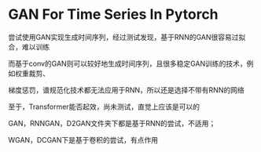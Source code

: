 # GAN For Time Series In Pytorch

尝试使用GAN实现生成时间序列，经过测试发现，基于RNN的GAN很容易过拟合，难以训练

而基于conv的GAN则可以较好地生成时间序列，且很多稳定GAN训练的技术，例如权重裁剪、

梯度惩罚，谱规范化技术都无法应用于RNN，所以还是选择不带有RNN的网络

至于，Transformer能否起效，尚未测试，直觉上应该是可以的

GAN，RNNGAN，D2GAN文件夹下都是基于RNN的尝试，不适用；

WGAN，DCGAN下是基于卷积的尝试，有点作用